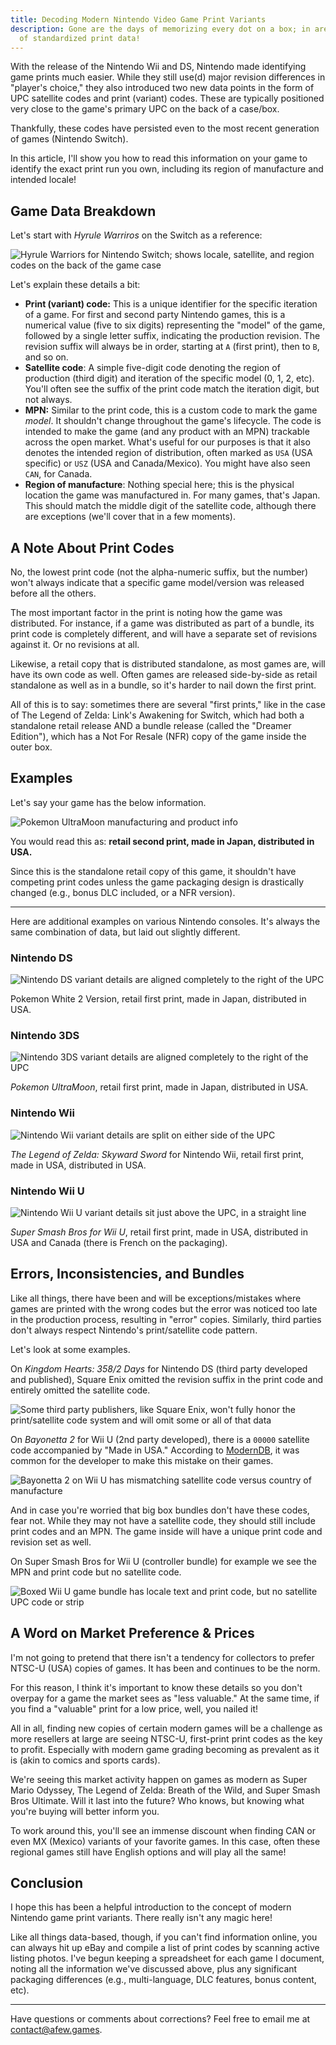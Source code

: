 ```yaml
---
title: Decoding Modern Nintendo Video Game Print Variants
description: Gone are the days of memorizing every dot on a box; in are the days
  of standardized print data!
---
```


With the release of the Nintendo Wii and DS, Nintendo made identifying game prints much easier. While they still use(d) major revision differences in "player's choice," they also introduced two new data points in the form of UPC satellite codes and print (variant) codes. These are typically positioned very close to the game's primary UPC on the back of a case/box.

Thankfully, these codes have persisted even to the most recent generation of games (Nintendo Switch).

In this article, I'll show you how to read this information on your game to identify the exact print run you own, including its region of manufacture and intended locale!

## Game Data Breakdown

Let's start with _Hyrule Warriros_ on the Switch as a reference:

![Hyrule Warriors for Nintendo Switch; shows locale, satellite, and region codes on the back of the game case](/uploads/hyrule-warriors.jpg)

Let's explain these details a bit:

- **Print (variant) code:** This is a unique identifier for the specific iteration of a game. For first and second party Nintendo games, this is a numerical value (five to six digits) representing the "model" of the game, followed by a single letter suffix, indicating the production revision. The revision suffix will always be in order, starting at `A` (first print), then to `B`, and so on.
- **Satellite code**: A simple five-digit code denoting the region of production (third digit) and iteration of the specific model (0, 1, 2, etc). You'll often see the suffix of the print code match the iteration digit, but not always.
- **MPN:** Similar to the print code, this is a custom code to mark the game _model_. It shouldn't change throughout the game's lifecycle. The code is intended to make the game (and any product with an MPN) trackable across the open market. What's useful for our purposes is that it also denotes the intended region of distribution, often marked as `USA` (USA specific) or `USZ` (USA and Canada/Mexico). You might have also seen `CAN`, for Canada.
- **Region of manufacture**: Nothing special here; this is the physical location the game was manufactured in. For many games, that's Japan. This should match the middle digit of the satellite code, although there are exceptions (we'll cover that in a few moments).

## A Note About Print Codes

No, the lowest print code (not the alpha-numeric suffix, but the number) won't always indicate that a specific game model/version was released before all the others.

The most important factor in the print is noting how the game was distributed. For instance, if a game was distributed as part of a bundle, its print code is completely different, and will have a separate set of revisions against it. Or no revisions at all.

Likewise, a retail copy that is distributed standalone, as most games are, will have its own code as well. Often games are released side-by-side as retail standalone as well as in a bundle, so it's harder to nail down the first print.

All of this is to say: sometimes there are several "first prints," like in the case of The Legend of Zelda: Link's Awakening for Switch, which had both a standalone retail release AND a bundle release (called the "Dreamer Edition"), which has a Not For Resale (NFR) copy of the game inside the outer box.

## Examples

Let's say your game has the below information.

![Pokemon UltraMoon manufacturing and product info](/uploads/pokemon-ultra-moon-revision.jpg)

You would read this as: **retail second print, made in Japan, distributed in USA.**

Since this is the standalone retail copy of this game, it shouldn't have competing print codes unless the game packaging design is drastically changed (e.g., bonus DLC included, or a NFR version).

---

Here are additional examples on various Nintendo consoles. It's always the same combination of data, but laid out slightly different.

### Nintendo DS

![Nintendo DS variant details are aligned completely to the right of the UPC](/uploads/pokemon_white_2.jpg)

Pokemon White 2 Version, retail first print, made in Japan, distributed in USA.

### Nintendo 3DS

![Nintendo 3DS variant details are aligned completely to the right of the UPC](/uploads/pokemon-ultra-moon.jpg)

_Pokemon UltraMoon_, retail first print, made in Japan, distributed in USA.

### Nintendo Wii

![Nintendo Wii variant details are split on either side of the UPC](/uploads/skyward-sword.jpg)

_The Legend of Zelda: Skyward Sword_ for Nintendo Wii, retail first print, made in USA, distributed in USA.

### Nintendo Wii U

![Nintendo Wii U variant details sit just above the UPC, in a straight line](/uploads/super-smash-wii-u.jpg)

_Super Smash Bros for Wii U_, retail first print, made in USA, distributed in USA and Canada (there is French on the packaging).

## Errors, Inconsistencies, and Bundles

Like all things, there have been and will be exceptions/mistakes where games are printed with the wrong codes but the error was noticed too late in the production process, resulting in "error" copies. Similarly, third parties don't always respect Nintendo's print/satellite code pattern.

Let's look at some examples.

On _Kingdom Hearts: 358/2 Days_ for Nintendo DS (third party developed and published), Square Enix omitted the revision suffix in the print code and entirely omitted the satellite code.

![Some third party publishers, like Square Enix, won't fully honor the print/satellite code system and will omit some or all of that data](/uploads/kingdom-hearts.jpg)

On _Bayonetta 2_ for Wii U (2nd party developed), there is a `00000` satellite code accompanied by "Made in USA." According to [ModernDB](https://www.instagram.com/Moderndatabase/), it was common for the developer to make this mistake on their games.

![Bayonetta 2 on Wii U has mismatching satellite code versus country of manufacture](/uploads/bayonetta-2-wii-u.jpg)

And in case you're worried that big box bundles don't have these codes, fear not. While they may not have a satellite code, they should still include print codes and an MPN. The game inside will have a unique print code and revision set as well.

On Super Smash Bros for Wii U (controller bundle) for example we see the MPN and print code but no satellite code.

![Boxed Wii U game bundle has locale text and print code, but no satellite UPC code or strip](/uploads/super-smash-bros-wii-u-bundle.jpg)

## A Word on Market Preference & Prices

I'm not going to pretend that there isn't a tendency for collectors to prefer NTSC-U (USA) copies of games. It has been and continues to be the norm.

For this reason, I think it's important to know these details so you don't overpay for a game the market sees as "less valuable." At the same time, if you find a "valuable" print for a low price, well, you nailed it!

All in all, finding new copies of certain modern games will be a challenge as more resellers at large are seeing NTSC-U, first-print print codes as the key to profit. Especially with modern game grading becoming as prevalent as it is (akin to comics and sports cards).

We're seeing this market activity happen on games as modern as Super Mario Odyssey, The Legend of Zelda: Breath of the Wild, and Super Smash Bros Ultimate. Will it last into the future? Who knows, but knowing what you're buying will better inform you.

To work around this, you'll see an immense discount when finding CAN or even MX (Mexico) variants of your favorite games. In this case, often these regional games still have English options and will play all the same!

## Conclusion

I hope this has been a helpful introduction to the concept of modern Nintendo game print variants. There really isn't any magic here!

Like all things data-based, though, if you can't find information online, you can always hit up eBay and compile a list of print codes by scanning active listing photos. I've begun keeping a spreadsheet for each game I document, noting all the information we've discussed above, plus any significant packaging differences (e.g., multi-language, DLC features, bonus content, etc).

---

Have questions or comments about corrections? Feel free to email me at [contact@afew.games](mailto:contact@afew.games).
